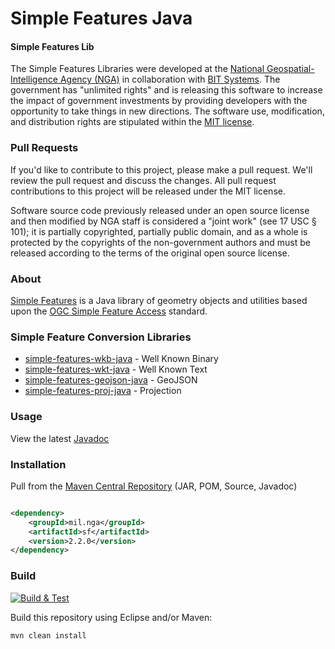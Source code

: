 # Simple Features Java

#### Simple Features Lib ####

The Simple Features Libraries were developed at the [National Geospatial-Intelligence Agency (NGA)](http://www.nga.mil/) in collaboration with [BIT Systems](https://www.caci.com/bit-systems/). The government has "unlimited rights" and is releasing this software to increase the impact of government investments by providing developers with the opportunity to take things in new directions. The software use, modification, and distribution rights are stipulated within the [MIT license](http://choosealicense.com/licenses/mit/).

### Pull Requests ###
If you'd like to contribute to this project, please make a pull request. We'll review the pull request and discuss the changes. All pull request contributions to this project will be released under the MIT license.

Software source code previously released under an open source license and then modified by NGA staff is considered a "joint work" (see 17 USC § 101); it is partially copyrighted, partially public domain, and as a whole is protected by the copyrights of the non-government authors and must be released according to the terms of the original open source license.

### About ###

[Simple Features](http://ngageoint.github.io/simple-features-java/) is a Java library of geometry objects and utilities based upon the [OGC Simple Feature Access](http://www.opengeospatial.org/standards/sfa) standard.

### Simple Feature Conversion Libraries ###

* [simple-features-wkb-java](https://github.com/ngageoint/simple-features-wkb-java) - Well Known Binary
* [simple-features-wkt-java](https://github.com/ngageoint/simple-features-wkt-java) - Well Known Text
* [simple-features-geojson-java](https://github.com/ngageoint/simple-features-geojson-java) - GeoJSON
* [simple-features-proj-java](https://github.com/ngageoint/simple-features-proj-java) - Projection

### Usage ###

View the latest [Javadoc](http://ngageoint.github.io/simple-features-java/docs/api/)

### Installation ###

Pull from the [Maven Central Repository](http://search.maven.org/#artifactdetails|mil.nga|sf|2.2.0|jar) (JAR, POM, Source, Javadoc)

```xml

<dependency>
    <groupId>mil.nga</groupId>
    <artifactId>sf</artifactId>
    <version>2.2.0</version>
</dependency>

```

### Build ###

[![Build & Test](https://github.com/ngageoint/simple-features-java/workflows/Build%20&%20Test/badge.svg)](https://github.com/ngageoint/simple-features-java/actions/workflows/build-test.yml)

Build this repository using Eclipse and/or Maven:

    mvn clean install
